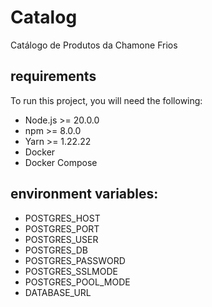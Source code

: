 # Catalog

Catálogo de Produtos da Chamone Frios

## requirements

To run this project, you will need the following:

- Node.js >= 20.0.0
- npm >= 8.0.0
- Yarn >= 1.22.22
- Docker
- Docker Compose

## environment variables:

- POSTGRES_HOST
- POSTGRES_PORT
- POSTGRES_USER
- POSTGRES_DB
- POSTGRES_PASSWORD
- POSTGRES_SSLMODE
- POSTGRES_POOL_MODE
- DATABASE_URL
